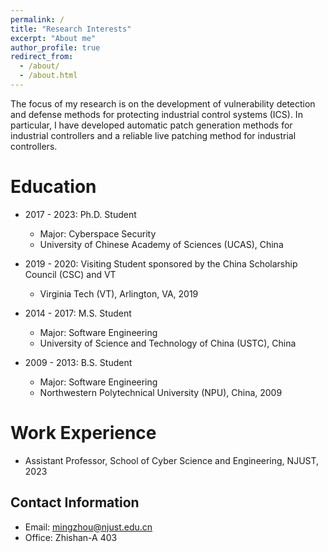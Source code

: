 ```yaml
---
permalink: /
title: "Research Interests"
excerpt: "About me"
author_profile: true
redirect_from: 
  - /about/
  - /about.html
---
```


The focus of my research is on the development of vulnerability detection and defense methods for protecting industrial control systems (ICS). In particular, I have developed automatic patch generation methods for industrial controllers and a reliable live patching method for industrial controllers. 

Education
======
* 2017 - 2023: Ph.D. Student
  * Major: Cyberspace Security
  * University of Chinese Academy of Sciences (UCAS), China

* 2019 - 2020: Visiting Student sponsored by the China Scholarship Council (CSC) and VT
  * Virginia Tech (VT), Arlington, VA, 2019

* 2014 - 2017: M.S. Student
  * Major: Software Engineering
  * University of Science and Technology of China (USTC), China

* 2009 - 2013: B.S. Student
  * Major: Software Engineering
  * Northwestern Polytechnical University (NPU), China, 2009

Work Experience
======
* Assistant Professor, School of Cyber Science and Engineering, NJUST, 2023

Contact Information
------
* Email: mingzhou@njust.edu.cn
* Office: Zhishan-A 403
